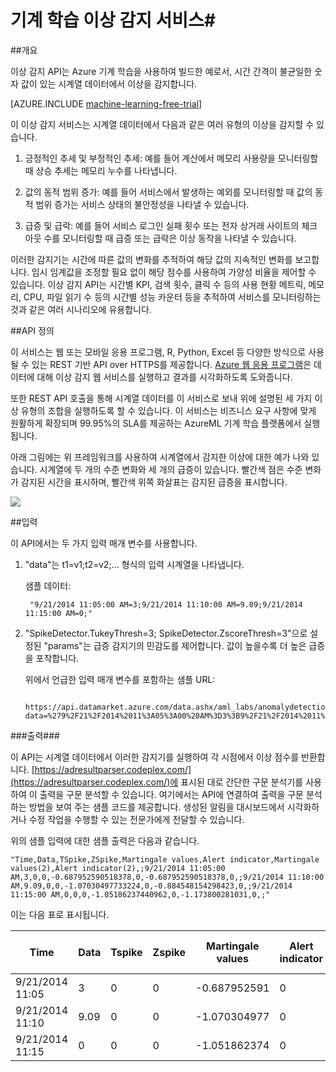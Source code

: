 <properties 
	pageTitle="기계 학습 앱: 이상 감지 서비스 | Microsoft Azure" 
	description="이상 감지 API는 Microsoft Azure 기계 학습을 사용하여 빌드한 예로서, 시간 간격이 불균일한 숫자 값이 있는 시계열 데이터에서 이상을 감지합니다." 
	services="machine-learning" 
	documentationCenter="" 
	authors="alokkirpal" 
	manager="paulettm"
	editor="cgronlun" />

<tags 
	ms.service="machine-learning" 
	ms.devlang="na" 
	ms.topic="reference" 
	ms.tgt_pltfrm="na" 
	ms.workload="multiple" 
	ms.date="06/21/2016" 
	ms.author="alokkirpal"/>


# 기계 학습 이상 감지 서비스#

##개요

이상 감지 API는 Azure 기계 학습을 사용하여 빌드한 예로서, 시간 간격이 불균일한 숫자 값이 있는 시계열 데이터에서 이상을 감지합니다.

[AZURE.INCLUDE [machine-learning-free-trial](../../includes/machine-learning-free-trial.md)]

이 이상 감지 서비스는 시계열 데이터에서 다음과 같은 여러 유형의 이상을 감지할 수 있습니다.

1. 긍정적인 추세 및 부정적인 추세: 예를 들어 계산에서 메모리 사용량을 모니터링할 때 상승 추세는 메모리 누수를 나타냅니다.

2. 값의 동적 범위 증가: 예를 들어 서비스에서 발생하는 예외를 모니터링할 때 값의 동적 범위 증가는 서비스 상태의 불안정성을 나타낼 수 있습니다.

3. 급증 및 급락: 예를 들어 서비스 로그인 실패 횟수 또는 전자 상거래 사이트의 체크 아웃 수를 모니터링할 때 급증 또는 급락은 이상 동작을 나타낼 수 있습니다.


이러한 감지기는 시간에 따른 값의 변화를 추적하여 해당 값의 지속적인 변화를 보고합니다. 임시 임계값을 조정할 필요 없이 해당 점수를 사용하여 가양성 비율을 제어할 수 있습니다. 이상 감지 API는 시간별 KPI, 검색 횟수, 클릭 수 등의 사용 현황 메트릭, 메모리, CPU, 파일 읽기 수 등의 시간별 성능 카운터 등을 추적하여 서비스를 모니터링하는 것과 같은 여러 시나리오에 유용합니다.

##API 정의

이 서비스는 웹 또는 모바일 응용 프로그램, R, Python, Excel 등 다양한 방식으로 사용될 수 있는 REST 기반 API over HTTPS를 제공합니다. [Azure 웹 응용 프로그램](http://anomalydetection-aml.azurewebsites.net/)은 데이터에 대해 이상 감지 웹 서비스를 실행하고 결과를 시각화하도록 도와줍니다.

또한 REST API 호출을 통해 시계열 데이터를 이 서비스로 보내 위에 설명된 세 가지 이상 유형의 조합을 실행하도록 할 수 있습니다. 이 서비스는 비즈니스 요구 사항에 맞게 원활하게 확장되며 99.95%의 SLA를 제공하는 AzureML 기계 학습 플랫폼에서 실행됩니다.

아래 그림에는 위 프레임워크를 사용하여 시계열에서 감지한 이상에 대한 예가 나와 있습니다. 시계열에 두 개의 수준 변화와 세 개의 급증이 있습니다. 빨간색 점은 수준 변화가 감지된 시간을 표시하며, 빨간색 위쪽 화살표는 감지된 급증을 표시합니다.


![][1]

##입력

이 API에서는 두 가지 입력 매개 변수를 사용합니다.

1. "data"는 t1=v1;t2=v2;... 형식의 입력 시계열을 나타냅니다. 

 
	샘플 데이터:
		
		"9/21/2014 11:05:00 AM=3;9/21/2014 11:10:00 AM=9.09;9/21/2014 11:15:00 AM=0;"

2. "SpikeDetector.TukeyThresh=3; SpikeDetector.ZscoreThresh=3"으로 설정된 "params"는 급증 감지기의 민감도를 제어합니다. 값이 높을수록 더 높은 급증을 포착합니다.

	위에서 언급한 입력 매개 변수를 포함하는 샘플 URL:

		https://api.datamarket.azure.com/data.ashx/aml_labs/anomalydetection/v1/Score?data=%279%2F21%2F2014%2011%3A05%3A00%20AM%3D3%3B9%2F21%2F2014%2011%3A10%3A00%20AM%3D9.09%3B9%2F21%2F2014%2011%3A15%3A00%20AM%3D0%3B%27&params=%27SpikeDetector.TukeyThresh%3D3%3B%20SpikeDetector.ZscoreThresh%3D3%27



###출력###

이 API는 시계열 데이터에서 이러한 감지기를 실행하여 각 시점에서 이상 점수를 반환합니다. [https://adresultparser.codeplex.com/](https://adresultparser.codeplex.com/)에 표시된 대로 간단한 구문 분석기를 사용하여 이 출력을 구문 분석할 수 있습니다. 여기에서는 API에 연결하여 출력을 구문 분석하는 방법을 보여 주는 샘플 코드를 제공합니다. 생성된 알림을 대시보드에서 시각화하거나 수정 작업을 수행할 수 있는 전문가에게 전달할 수 있습니다.

위의 샘플 입력에 대한 샘플 출력은 다음과 같습니다.

	"Time,Data,TSpike,ZSpike,Martingale values,Alert indicator,Martingale values(2),Alert indicator(2),;9/21/2014 11:05:00 AM,3,0,0,-0.687952590518378,0,-0.687952590518378,0,;9/21/2014 11:10:00 AM,9.09,0,0,-1.07030497733224,0,-0.884548154298423,0,;9/21/2014 11:15:00 AM,0,0,0,-1.05186237440962,0,-1.173800281031,0,;"

이는 다음 표로 표시됩니다.

Time|Data|Tspike|Zspike|Martingale values|Alert indicator|Martingale values (2)|Alert indicator (2)
---|---|---|---|---|---|---|---
9/21/2014 11:05|3|0|0|-0.687952591|0|-0.687952591|0|   
9/21/2014 11:10|9\.09|0|0|-1.070304977|0|-0.884548154|0|    
9/21/2014 11:15|0|0|0|-1.051862374|0|-1.1738002814|0|   
   

[1]: ./media/machine-learning-apps-anomaly-detection/anomaly-detection.jpg

 

 

<!---HONumber=AcomDC_0622_2016-->